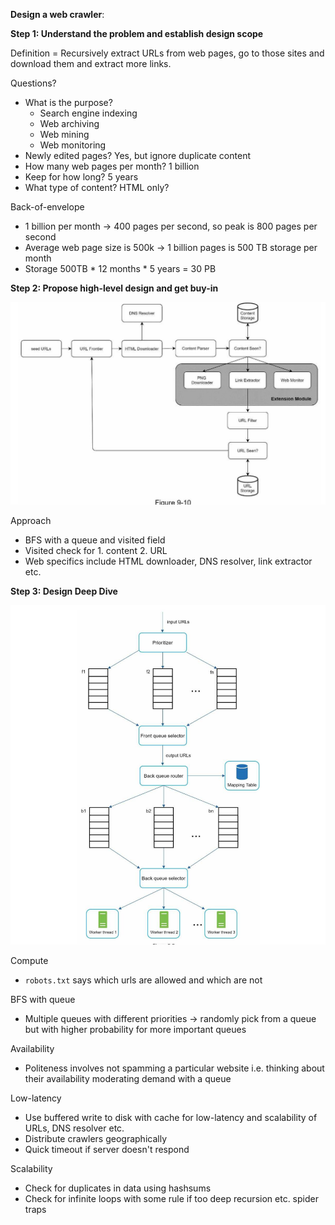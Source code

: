 **Design a web crawler**:

**Step 1: Understand the problem and establish design scope**

Definition = Recursively extract URLs from web pages, go to those sites and download them and extract more links.

Questions?
* What is the purpose?
    * Search engine indexing
    * Web archiving
    * Web mining
    * Web monitoring
* Newly edited pages? Yes, but ignore duplicate content
* How many web pages per month? 1 billion
* Keep for how long? 5 years
* What type of content? HTML only?

Back-of-envelope
* 1 billion per month -> 400 pages per second, so peak is 800 pages per second
* Average web page size is 500k -> 1 billion pages is 500 TB storage per month
* Storage 500TB * 12 months * 5 years = 30 PB

**Step 2: Propose high-level design and get buy-in**

![image info](./../../../images/web_crawler.png)

Approach
* BFS with a queue and visited field
* Visited check for 1. content 2. URL
* Web specifics include HTML downloader, DNS resolver, link extractor etc. 

**Step 3: Design Deep Dive**

![image info](./../../../images/web_crawler_queues.png)

Compute
* `robots.txt` says which urls are allowed and which are not

BFS with queue
* Multiple queues with different priorities -> randomly pick from a queue but with higher probability for more important queues

Availability
* Politeness involves not spamming a particular website i.e. thinking about their availability moderating demand with a queue

Low-latency
* Use buffered write to disk with cache for low-latency and scalability of URLs, DNS resolver etc.
* Distribute crawlers geographically
* Quick timeout if server doesn't respond

Scalability
* Check for duplicates in data using hashsums
* Check for infinite loops with some rule if too deep recursion etc. spider traps
